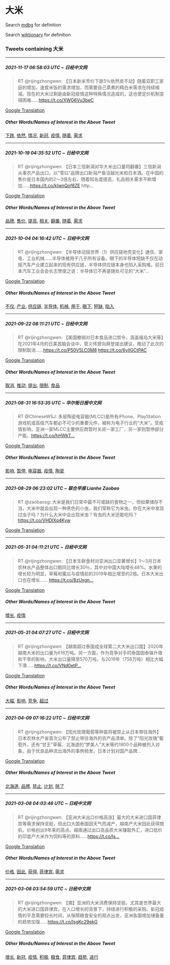 # 大米

Search [mdbg](https://www.mdbg.net/chinese/dictionary?page=worddict&wdrst=0&wdqb=大米) for definition

Search [wiktionary](https://en.wiktionary.org/wiki/大米) for definition

### Tweets containing 大米

___
##### 2021-11-17 06:58:03 UTC ~ 日经中文网
> RT @rijingzhongwen: 【日本新米市价下跌5％依然卖不动】随着双职工家庭的增加，速食米饭的需求增加，而需要自己蒸煮的精白米需求在持续缩减。现在的大米过剩是由新冠疫情这种特殊情况造成的，这也使定价机制变得困难……https://t.co/XWG6Vu3beC

[Google Translation](https://translate.google.com/?hi=en&tab=TT&sl=zh-CN&tl=en&op=translate&text=RT+%40rijingzhongwen%3A+%E3%80%90%E6%97%A5%E6%9C%AC%E6%96%B0%E7%B1%B3%E5%B8%82%E4%BB%B7%E4%B8%8B%E8%B7%8C5%EF%BC%85%E4%BE%9D%E7%84%B6%E5%8D%96%E4%B8%8D%E5%8A%A8%E3%80%91%E9%9A%8F%E7%9D%80%E5%8F%8C%E8%81%8C%E5%B7%A5%E5%AE%B6%E5%BA%AD%E7%9A%84%E5%A2%9E%E5%8A%A0%EF%BC%8C%E9%80%9F%E9%A3%9F%E7%B1%B3%E9%A5%AD%E7%9A%84%E9%9C%80%E6%B1%82%E5%A2%9E%E5%8A%A0%EF%BC%8C%E8%80%8C%E9%9C%80%E8%A6%81%E8%87%AA%E5%B7%B1%E8%92%B8%E7%85%AE%E7%9A%84%E7%B2%BE%E7%99%BD%E7%B1%B3%E9%9C%80%E6%B1%82%E5%9C%A8%E6%8C%81%E7%BB%AD%E7%BC%A9%E5%87%8F%E3%80%82%E7%8E%B0%E5%9C%A8%E7%9A%84%E5%A4%A7%E7%B1%B3%E8%BF%87%E5%89%A9%E6%98%AF%E7%94%B1%E6%96%B0%E5%86%A0%E7%96%AB%E6%83%85%E8%BF%99%E7%A7%8D%E7%89%B9%E6%AE%8A%E6%83%85%E5%86%B5%E9%80%A0%E6%88%90%E7%9A%84%EF%BC%8C%E8%BF%99%E4%B9%9F%E4%BD%BF%E5%AE%9A%E4%BB%B7%E6%9C%BA%E5%88%B6%E5%8F%98%E5%BE%97%E5%9B%B0%E9%9A%BE%E2%80%A6%E2%80%A6https%3A%2F%2Ft.co%2FXWG6Vu3beC)
##### Other Words/Names of Interest in the Above Tweet
[下跌](下跌.md), [依然](依然.md), [情况](情况.md), [新冠](新冠.md), [疫情](疫情.md), [随着](随着.md), [需求](需求.md)
___
##### 2021-10-19 04:35:52 UTC ~ 日经中文网
> RT @rijingzhongwen: 【日本三信新潟对华大米出口量将翻番】三信新潟从事农产品出口，以“雪曰”品牌出口新潟产鱼沼越光米和日本酒。在中国的售价是日本国内的2～3倍左右，随着知名度提高，礼品相关需求不断增加……https://t.co/klwnQof8ZE http…

[Google Translation](https://translate.google.com/?hi=en&tab=TT&sl=zh-CN&tl=en&op=translate&text=RT+%40rijingzhongwen%3A+%E3%80%90%E6%97%A5%E6%9C%AC%E4%B8%89%E4%BF%A1%E6%96%B0%E6%BD%9F%E5%AF%B9%E5%8D%8E%E5%A4%A7%E7%B1%B3%E5%87%BA%E5%8F%A3%E9%87%8F%E5%B0%86%E7%BF%BB%E7%95%AA%E3%80%91%E4%B8%89%E4%BF%A1%E6%96%B0%E6%BD%9F%E4%BB%8E%E4%BA%8B%E5%86%9C%E4%BA%A7%E5%93%81%E5%87%BA%E5%8F%A3%EF%BC%8C%E4%BB%A5%E2%80%9C%E9%9B%AA%E6%9B%B0%E2%80%9D%E5%93%81%E7%89%8C%E5%87%BA%E5%8F%A3%E6%96%B0%E6%BD%9F%E4%BA%A7%E9%B1%BC%E6%B2%BC%E8%B6%8A%E5%85%89%E7%B1%B3%E5%92%8C%E6%97%A5%E6%9C%AC%E9%85%92%E3%80%82%E5%9C%A8%E4%B8%AD%E5%9B%BD%E7%9A%84%E5%94%AE%E4%BB%B7%E6%98%AF%E6%97%A5%E6%9C%AC%E5%9B%BD%E5%86%85%E7%9A%842%EF%BD%9E3%E5%80%8D%E5%B7%A6%E5%8F%B3%EF%BC%8C%E9%9A%8F%E7%9D%80%E7%9F%A5%E5%90%8D%E5%BA%A6%E6%8F%90%E9%AB%98%EF%BC%8C%E7%A4%BC%E5%93%81%E7%9B%B8%E5%85%B3%E9%9C%80%E6%B1%82%E4%B8%8D%E6%96%AD%E5%A2%9E%E5%8A%A0%E2%80%A6%E2%80%A6https%3A%2F%2Ft.co%2FklwnQof8ZE+http%E2%80%A6)
##### Other Words/Names of Interest in the Above Tweet
[品牌](品牌.md), [售价](售价.md), [提高](提高.md), [相关](相关.md), [翻番](翻番.md), [随着](随着.md), [需求](需求.md)
___
##### 2021-10-04 04:16:42 UTC ~ 日经中文网
> RT @rijingzhongwen: 【半导体动摇世界（1）供应链地壳变化】通信、家电、工业机械……半导体被用于几乎所有设备。眼下的半导体短缺不仅在动摇汽车产业建立起来的现有供应链，半导体供应链本身也陷入采购难。前日本汽车工业会会长志贺俊之说：半导体已不再是随处可见的“大米”…

[Google Translation](https://translate.google.com/?hi=en&tab=TT&sl=zh-CN&tl=en&op=translate&text=RT+%40rijingzhongwen%3A+%E3%80%90%E5%8D%8A%E5%AF%BC%E4%BD%93%E5%8A%A8%E6%91%87%E4%B8%96%E7%95%8C%EF%BC%881%EF%BC%89%E4%BE%9B%E5%BA%94%E9%93%BE%E5%9C%B0%E5%A3%B3%E5%8F%98%E5%8C%96%E3%80%91%E9%80%9A%E4%BF%A1%E3%80%81%E5%AE%B6%E7%94%B5%E3%80%81%E5%B7%A5%E4%B8%9A%E6%9C%BA%E6%A2%B0%E2%80%A6%E2%80%A6%E5%8D%8A%E5%AF%BC%E4%BD%93%E8%A2%AB%E7%94%A8%E4%BA%8E%E5%87%A0%E4%B9%8E%E6%89%80%E6%9C%89%E8%AE%BE%E5%A4%87%E3%80%82%E7%9C%BC%E4%B8%8B%E7%9A%84%E5%8D%8A%E5%AF%BC%E4%BD%93%E7%9F%AD%E7%BC%BA%E4%B8%8D%E4%BB%85%E5%9C%A8%E5%8A%A8%E6%91%87%E6%B1%BD%E8%BD%A6%E4%BA%A7%E4%B8%9A%E5%BB%BA%E7%AB%8B%E8%B5%B7%E6%9D%A5%E7%9A%84%E7%8E%B0%E6%9C%89%E4%BE%9B%E5%BA%94%E9%93%BE%EF%BC%8C%E5%8D%8A%E5%AF%BC%E4%BD%93%E4%BE%9B%E5%BA%94%E9%93%BE%E6%9C%AC%E8%BA%AB%E4%B9%9F%E9%99%B7%E5%85%A5%E9%87%87%E8%B4%AD%E9%9A%BE%E3%80%82%E5%89%8D%E6%97%A5%E6%9C%AC%E6%B1%BD%E8%BD%A6%E5%B7%A5%E4%B8%9A%E4%BC%9A%E4%BC%9A%E9%95%BF%E5%BF%97%E8%B4%BA%E4%BF%8A%E4%B9%8B%E8%AF%B4%EF%BC%9A%E5%8D%8A%E5%AF%BC%E4%BD%93%E5%B7%B2%E4%B8%8D%E5%86%8D%E6%98%AF%E9%9A%8F%E5%A4%84%E5%8F%AF%E8%A7%81%E7%9A%84%E2%80%9C%E5%A4%A7%E7%B1%B3%E2%80%9D%E2%80%A6)
##### Other Words/Names of Interest in the Above Tweet
[不仅](不仅.md), [产业](产业.md), [供应链](供应链.md), [半导体](半导体.md), [机械](机械.md), [用于](用于.md), [眼下](眼下.md), [短缺](短缺.md), [陷入](陷入.md)
___
##### 2021-09-22 08:11:21 UTC ~ 日经中文网
> RT @rijingzhongwen: 【美国撤销对日本食品进口禁令，涵盖福岛大米等】在2021年4月的日美首脑会谈中，菅义伟曾向拜登提出建议，推动了此次的限制取消……https://t.co/P50V5LC0M8 https://t.co/6ylIGCtPAC

[Google Translation](https://translate.google.com/?hi=en&tab=TT&sl=zh-CN&tl=en&op=translate&text=RT+%40rijingzhongwen%3A+%E3%80%90%E7%BE%8E%E5%9B%BD%E6%92%A4%E9%94%80%E5%AF%B9%E6%97%A5%E6%9C%AC%E9%A3%9F%E5%93%81%E8%BF%9B%E5%8F%A3%E7%A6%81%E4%BB%A4%EF%BC%8C%E6%B6%B5%E7%9B%96%E7%A6%8F%E5%B2%9B%E5%A4%A7%E7%B1%B3%E7%AD%89%E3%80%91%E5%9C%A82021%E5%B9%B44%E6%9C%88%E7%9A%84%E6%97%A5%E7%BE%8E%E9%A6%96%E8%84%91%E4%BC%9A%E8%B0%88%E4%B8%AD%EF%BC%8C%E8%8F%85%E4%B9%89%E4%BC%9F%E6%9B%BE%E5%90%91%E6%8B%9C%E7%99%BB%E6%8F%90%E5%87%BA%E5%BB%BA%E8%AE%AE%EF%BC%8C%E6%8E%A8%E5%8A%A8%E4%BA%86%E6%AD%A4%E6%AC%A1%E7%9A%84%E9%99%90%E5%88%B6%E5%8F%96%E6%B6%88%E2%80%A6%E2%80%A6https%3A%2F%2Ft.co%2FP50V5LC0M8+https%3A%2F%2Ft.co%2F6ylIGCtPAC)
##### Other Words/Names of Interest in the Above Tweet
[取消](取消.md), [推动](推动.md), [提出](提出.md), [限制](限制.md), [食品](食品.md)
___
##### 2021-08-31 16:53:35 UTC ~ 华尔街日报中文网
> RT @ChineseWSJ: 多层陶瓷电容器(MLCC)是所有iPhone、PlayStation游戏机或高级汽车都必不可少的重要元件，被称为电子行业的“大米”。受疫情影响，亚洲一家MLCC主要供应商暂时关闭一家工厂，另一家则暂停部分产能。https://t.co/hHWkT…

[Google Translation](https://translate.google.com/?hi=en&tab=TT&sl=zh-CN&tl=en&op=translate&text=RT+%40ChineseWSJ%3A+%E5%A4%9A%E5%B1%82%E9%99%B6%E7%93%B7%E7%94%B5%E5%AE%B9%E5%99%A8%28MLCC%29%E6%98%AF%E6%89%80%E6%9C%89iPhone%E3%80%81PlayStation%E6%B8%B8%E6%88%8F%E6%9C%BA%E6%88%96%E9%AB%98%E7%BA%A7%E6%B1%BD%E8%BD%A6%E9%83%BD%E5%BF%85%E4%B8%8D%E5%8F%AF%E5%B0%91%E7%9A%84%E9%87%8D%E8%A6%81%E5%85%83%E4%BB%B6%EF%BC%8C%E8%A2%AB%E7%A7%B0%E4%B8%BA%E7%94%B5%E5%AD%90%E8%A1%8C%E4%B8%9A%E7%9A%84%E2%80%9C%E5%A4%A7%E7%B1%B3%E2%80%9D%E3%80%82%E5%8F%97%E7%96%AB%E6%83%85%E5%BD%B1%E5%93%8D%EF%BC%8C%E4%BA%9A%E6%B4%B2%E4%B8%80%E5%AE%B6MLCC%E4%B8%BB%E8%A6%81%E4%BE%9B%E5%BA%94%E5%95%86%E6%9A%82%E6%97%B6%E5%85%B3%E9%97%AD%E4%B8%80%E5%AE%B6%E5%B7%A5%E5%8E%82%EF%BC%8C%E5%8F%A6%E4%B8%80%E5%AE%B6%E5%88%99%E6%9A%82%E5%81%9C%E9%83%A8%E5%88%86%E4%BA%A7%E8%83%BD%E3%80%82https%3A%2F%2Ft.co%2FhHWkT%E2%80%A6)
##### Other Words/Names of Interest in the Above Tweet
[影响](影响.md), [暂停](暂停.md), [电容器](电容器.md), [疫情](疫情.md), [陶瓷](陶瓷.md)
___
##### 2021-08-29 06:23:02 UTC ~ 联合早报 Lianhe Zaobao
> RT @zaobaosg: 大米是我们日常中最不可或缺的食物之一，但如果储存不当，大米中就会出现一种黑色的小虫，我们常称它为米虫。你在大米中发现过虫子吗？为什么大米中会出现米虫？有虫的大米还能吃吗？https://t.co/VHDIXq4Kyw

[Google Translation](https://translate.google.com/?hi=en&tab=TT&sl=zh-CN&tl=en&op=translate&text=RT+%40zaobaosg%3A+%E5%A4%A7%E7%B1%B3%E6%98%AF%E6%88%91%E4%BB%AC%E6%97%A5%E5%B8%B8%E4%B8%AD%E6%9C%80%E4%B8%8D%E5%8F%AF%E6%88%96%E7%BC%BA%E7%9A%84%E9%A3%9F%E7%89%A9%E4%B9%8B%E4%B8%80%EF%BC%8C%E4%BD%86%E5%A6%82%E6%9E%9C%E5%82%A8%E5%AD%98%E4%B8%8D%E5%BD%93%EF%BC%8C%E5%A4%A7%E7%B1%B3%E4%B8%AD%E5%B0%B1%E4%BC%9A%E5%87%BA%E7%8E%B0%E4%B8%80%E7%A7%8D%E9%BB%91%E8%89%B2%E7%9A%84%E5%B0%8F%E8%99%AB%EF%BC%8C%E6%88%91%E4%BB%AC%E5%B8%B8%E7%A7%B0%E5%AE%83%E4%B8%BA%E7%B1%B3%E8%99%AB%E3%80%82%E4%BD%A0%E5%9C%A8%E5%A4%A7%E7%B1%B3%E4%B8%AD%E5%8F%91%E7%8E%B0%E8%BF%87%E8%99%AB%E5%AD%90%E5%90%97%EF%BC%9F%E4%B8%BA%E4%BB%80%E4%B9%88%E5%A4%A7%E7%B1%B3%E4%B8%AD%E4%BC%9A%E5%87%BA%E7%8E%B0%E7%B1%B3%E8%99%AB%EF%BC%9F%E6%9C%89%E8%99%AB%E7%9A%84%E5%A4%A7%E7%B1%B3%E8%BF%98%E8%83%BD%E5%90%83%E5%90%97%EF%BC%9Fhttps%3A%2F%2Ft.co%2FVHDIXq4Kyw)
___
##### 2021-05-31 04:11:21 UTC ~ 日经中文网
> RT @rijingzhongwen: 【日本生鲜食材对亚洲出口显著增长】1～3月日本农林水产品整体出口额同比增长30％，其中对中国大陆增长48%。水果的增长较为明显，草莓和蜜瓜与疫情前的2019年相比增至约2倍。日本大米出口也在增长…… https://t.co/8zUxgn…

[Google Translation](https://translate.google.com/?hi=en&tab=TT&sl=zh-CN&tl=en&op=translate&text=RT+%40rijingzhongwen%3A+%E3%80%90%E6%97%A5%E6%9C%AC%E7%94%9F%E9%B2%9C%E9%A3%9F%E6%9D%90%E5%AF%B9%E4%BA%9A%E6%B4%B2%E5%87%BA%E5%8F%A3%E6%98%BE%E8%91%97%E5%A2%9E%E9%95%BF%E3%80%911%EF%BD%9E3%E6%9C%88%E6%97%A5%E6%9C%AC%E5%86%9C%E6%9E%97%E6%B0%B4%E4%BA%A7%E5%93%81%E6%95%B4%E4%BD%93%E5%87%BA%E5%8F%A3%E9%A2%9D%E5%90%8C%E6%AF%94%E5%A2%9E%E9%95%BF30%EF%BC%85%EF%BC%8C%E5%85%B6%E4%B8%AD%E5%AF%B9%E4%B8%AD%E5%9B%BD%E5%A4%A7%E9%99%86%E5%A2%9E%E9%95%BF48%25%E3%80%82%E6%B0%B4%E6%9E%9C%E7%9A%84%E5%A2%9E%E9%95%BF%E8%BE%83%E4%B8%BA%E6%98%8E%E6%98%BE%EF%BC%8C%E8%8D%89%E8%8E%93%E5%92%8C%E8%9C%9C%E7%93%9C%E4%B8%8E%E7%96%AB%E6%83%85%E5%89%8D%E7%9A%842019%E5%B9%B4%E7%9B%B8%E6%AF%94%E5%A2%9E%E8%87%B3%E7%BA%A62%E5%80%8D%E3%80%82%E6%97%A5%E6%9C%AC%E5%A4%A7%E7%B1%B3%E5%87%BA%E5%8F%A3%E4%B9%9F%E5%9C%A8%E5%A2%9E%E9%95%BF%E2%80%A6%E2%80%A6+https%3A%2F%2Ft.co%2F8zUxgn%E2%80%A6)
##### Other Words/Names of Interest in the Above Tweet
[增长](增长.md), [疫情](疫情.md)
___
##### 2021-05-31 04:07:27 UTC ~ 日经中文网
> RT @rijingzhongwen: 【越南超过泰国成全球第二大大米出口国】2020年越南大米的出口量为616万吨。另一方面，作为竞争对手的泰国因泰铢升值和干旱的影响，大米出口量降至570万吨，与2019年（756万吨）相比大幅下滑……https://t.co/VNd0etP…

[Google Translation](https://translate.google.com/?hi=en&tab=TT&sl=zh-CN&tl=en&op=translate&text=RT+%40rijingzhongwen%3A+%E3%80%90%E8%B6%8A%E5%8D%97%E8%B6%85%E8%BF%87%E6%B3%B0%E5%9B%BD%E6%88%90%E5%85%A8%E7%90%83%E7%AC%AC%E4%BA%8C%E5%A4%A7%E5%A4%A7%E7%B1%B3%E5%87%BA%E5%8F%A3%E5%9B%BD%E3%80%912020%E5%B9%B4%E8%B6%8A%E5%8D%97%E5%A4%A7%E7%B1%B3%E7%9A%84%E5%87%BA%E5%8F%A3%E9%87%8F%E4%B8%BA616%E4%B8%87%E5%90%A8%E3%80%82%E5%8F%A6%E4%B8%80%E6%96%B9%E9%9D%A2%EF%BC%8C%E4%BD%9C%E4%B8%BA%E7%AB%9E%E4%BA%89%E5%AF%B9%E6%89%8B%E7%9A%84%E6%B3%B0%E5%9B%BD%E5%9B%A0%E6%B3%B0%E9%93%A2%E5%8D%87%E5%80%BC%E5%92%8C%E5%B9%B2%E6%97%B1%E7%9A%84%E5%BD%B1%E5%93%8D%EF%BC%8C%E5%A4%A7%E7%B1%B3%E5%87%BA%E5%8F%A3%E9%87%8F%E9%99%8D%E8%87%B3570%E4%B8%87%E5%90%A8%EF%BC%8C%E4%B8%8E2019%E5%B9%B4%EF%BC%88756%E4%B8%87%E5%90%A8%EF%BC%89%E7%9B%B8%E6%AF%94%E5%A4%A7%E5%B9%85%E4%B8%8B%E6%BB%91%E2%80%A6%E2%80%A6https%3A%2F%2Ft.co%2FVNd0etP%E2%80%A6)
##### Other Words/Names of Interest in the Above Tweet
[大幅](大幅.md), [影响](影响.md), [竞争](竞争.md), [超过](超过.md)
___
##### 2021-04-09 07:16:22 UTC ~ 日经中文网
> RT @rijingzhongwen: 【阳光玫瑰葡萄等种苗将被禁止从日本带往海外】日本农林水产省首次公布了禁止带往海外的农产品清单。除了“阳光玫瑰”葡萄外，还有“甘王”草莓、北海道的“梦美人”大米等约1900个品种被列入对象。由于优良品种流出海外的事例频发，日本计划对国产品牌…

[Google Translation](https://translate.google.com/?hi=en&tab=TT&sl=zh-CN&tl=en&op=translate&text=RT+%40rijingzhongwen%3A+%E3%80%90%E9%98%B3%E5%85%89%E7%8E%AB%E7%91%B0%E8%91%A1%E8%90%84%E7%AD%89%E7%A7%8D%E8%8B%97%E5%B0%86%E8%A2%AB%E7%A6%81%E6%AD%A2%E4%BB%8E%E6%97%A5%E6%9C%AC%E5%B8%A6%E5%BE%80%E6%B5%B7%E5%A4%96%E3%80%91%E6%97%A5%E6%9C%AC%E5%86%9C%E6%9E%97%E6%B0%B4%E4%BA%A7%E7%9C%81%E9%A6%96%E6%AC%A1%E5%85%AC%E5%B8%83%E4%BA%86%E7%A6%81%E6%AD%A2%E5%B8%A6%E5%BE%80%E6%B5%B7%E5%A4%96%E7%9A%84%E5%86%9C%E4%BA%A7%E5%93%81%E6%B8%85%E5%8D%95%E3%80%82%E9%99%A4%E4%BA%86%E2%80%9C%E9%98%B3%E5%85%89%E7%8E%AB%E7%91%B0%E2%80%9D%E8%91%A1%E8%90%84%E5%A4%96%EF%BC%8C%E8%BF%98%E6%9C%89%E2%80%9C%E7%94%98%E7%8E%8B%E2%80%9D%E8%8D%89%E8%8E%93%E3%80%81%E5%8C%97%E6%B5%B7%E9%81%93%E7%9A%84%E2%80%9C%E6%A2%A6%E7%BE%8E%E4%BA%BA%E2%80%9D%E5%A4%A7%E7%B1%B3%E7%AD%89%E7%BA%A61900%E4%B8%AA%E5%93%81%E7%A7%8D%E8%A2%AB%E5%88%97%E5%85%A5%E5%AF%B9%E8%B1%A1%E3%80%82%E7%94%B1%E4%BA%8E%E4%BC%98%E8%89%AF%E5%93%81%E7%A7%8D%E6%B5%81%E5%87%BA%E6%B5%B7%E5%A4%96%E7%9A%84%E4%BA%8B%E4%BE%8B%E9%A2%91%E5%8F%91%EF%BC%8C%E6%97%A5%E6%9C%AC%E8%AE%A1%E5%88%92%E5%AF%B9%E5%9B%BD%E4%BA%A7%E5%93%81%E7%89%8C%E2%80%A6)
##### Other Words/Names of Interest in the Above Tweet
[北海道](北海道.md), [品牌](品牌.md), [禁止](禁止.md), [计划](计划.md), [除了](除了.md)
___
##### 2021-03-08 04:03:46 UTC ~ 日经中文网
> RT @rijingzhongwen: 【亚洲大米出口价格高涨】最大的大米进口国菲律宾等需求保持坚挺，但出口大国泰国因天气而减产，越南产大米因此获得商机，价格创出9年来的高点。越南通过出口高品质大米赚取外汇，进口低价的印度产大米作为饲料等的原料……https://t.co/Is…

[Google Translation](https://translate.google.com/?hi=en&tab=TT&sl=zh-CN&tl=en&op=translate&text=RT+%40rijingzhongwen%3A+%E3%80%90%E4%BA%9A%E6%B4%B2%E5%A4%A7%E7%B1%B3%E5%87%BA%E5%8F%A3%E4%BB%B7%E6%A0%BC%E9%AB%98%E6%B6%A8%E3%80%91%E6%9C%80%E5%A4%A7%E7%9A%84%E5%A4%A7%E7%B1%B3%E8%BF%9B%E5%8F%A3%E5%9B%BD%E8%8F%B2%E5%BE%8B%E5%AE%BE%E7%AD%89%E9%9C%80%E6%B1%82%E4%BF%9D%E6%8C%81%E5%9D%9A%E6%8C%BA%EF%BC%8C%E4%BD%86%E5%87%BA%E5%8F%A3%E5%A4%A7%E5%9B%BD%E6%B3%B0%E5%9B%BD%E5%9B%A0%E5%A4%A9%E6%B0%94%E8%80%8C%E5%87%8F%E4%BA%A7%EF%BC%8C%E8%B6%8A%E5%8D%97%E4%BA%A7%E5%A4%A7%E7%B1%B3%E5%9B%A0%E6%AD%A4%E8%8E%B7%E5%BE%97%E5%95%86%E6%9C%BA%EF%BC%8C%E4%BB%B7%E6%A0%BC%E5%88%9B%E5%87%BA9%E5%B9%B4%E6%9D%A5%E7%9A%84%E9%AB%98%E7%82%B9%E3%80%82%E8%B6%8A%E5%8D%97%E9%80%9A%E8%BF%87%E5%87%BA%E5%8F%A3%E9%AB%98%E5%93%81%E8%B4%A8%E5%A4%A7%E7%B1%B3%E8%B5%9A%E5%8F%96%E5%A4%96%E6%B1%87%EF%BC%8C%E8%BF%9B%E5%8F%A3%E4%BD%8E%E4%BB%B7%E7%9A%84%E5%8D%B0%E5%BA%A6%E4%BA%A7%E5%A4%A7%E7%B1%B3%E4%BD%9C%E4%B8%BA%E9%A5%B2%E6%96%99%E7%AD%89%E7%9A%84%E5%8E%9F%E6%96%99%E2%80%A6%E2%80%A6https%3A%2F%2Ft.co%2FIs%E2%80%A6)
##### Other Words/Names of Interest in the Above Tweet
[价格](价格.md), [因此](因此.md), [获得](获得.md), [菲律宾](菲律宾.md), [需求](需求.md)
___
##### 2021-03-08 03:54:59 UTC ~ 日经中文网
> RT @rijingzhongwen: 【摘】亚洲的大米消费保持坚挺。尤其是世界最大的大米进口国菲律宾，在人口增长的背景下，持续进行积极的采购。新冠疫情的平息需要较长时间，从保障粮食安全的观点出发，亚洲各国增加储备量的趋势加强……https://t.co/IsgKc29ekG

[Google Translation](https://translate.google.com/?hi=en&tab=TT&sl=zh-CN&tl=en&op=translate&text=RT+%40rijingzhongwen%3A+%E3%80%90%E6%91%98%E3%80%91%E4%BA%9A%E6%B4%B2%E7%9A%84%E5%A4%A7%E7%B1%B3%E6%B6%88%E8%B4%B9%E4%BF%9D%E6%8C%81%E5%9D%9A%E6%8C%BA%E3%80%82%E5%B0%A4%E5%85%B6%E6%98%AF%E4%B8%96%E7%95%8C%E6%9C%80%E5%A4%A7%E7%9A%84%E5%A4%A7%E7%B1%B3%E8%BF%9B%E5%8F%A3%E5%9B%BD%E8%8F%B2%E5%BE%8B%E5%AE%BE%EF%BC%8C%E5%9C%A8%E4%BA%BA%E5%8F%A3%E5%A2%9E%E9%95%BF%E7%9A%84%E8%83%8C%E6%99%AF%E4%B8%8B%EF%BC%8C%E6%8C%81%E7%BB%AD%E8%BF%9B%E8%A1%8C%E7%A7%AF%E6%9E%81%E7%9A%84%E9%87%87%E8%B4%AD%E3%80%82%E6%96%B0%E5%86%A0%E7%96%AB%E6%83%85%E7%9A%84%E5%B9%B3%E6%81%AF%E9%9C%80%E8%A6%81%E8%BE%83%E9%95%BF%E6%97%B6%E9%97%B4%EF%BC%8C%E4%BB%8E%E4%BF%9D%E9%9A%9C%E7%B2%AE%E9%A3%9F%E5%AE%89%E5%85%A8%E7%9A%84%E8%A7%82%E7%82%B9%E5%87%BA%E5%8F%91%EF%BC%8C%E4%BA%9A%E6%B4%B2%E5%90%84%E5%9B%BD%E5%A2%9E%E5%8A%A0%E5%82%A8%E5%A4%87%E9%87%8F%E7%9A%84%E8%B6%8B%E5%8A%BF%E5%8A%A0%E5%BC%BA%E2%80%A6%E2%80%A6https%3A%2F%2Ft.co%2FIsgKc29ekG)
##### Other Words/Names of Interest in the Above Tweet
[增长](增长.md), [新冠](新冠.md), [疫情](疫情.md), [积极](积极.md), [粮食](粮食.md), [菲律宾](菲律宾.md), [趋势](趋势.md), [进行](进行.md)
